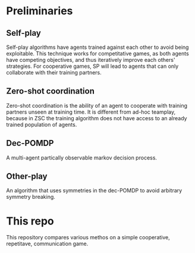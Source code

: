 # Preliminaries
## Self-play
Self-play algorithms have agents trained against each other to avoid being exploitable. This technique works for competitative games, as both agents have competing objectives, and thus iteratively improve each others' strategies.
For cooperative games, SP will lead to agents that can only collaborate with their training partners. 

## Zero-shot coordination
Zero-shot coordination is the ability of an agent to cooperate with training partners unseen at training time.
It is different from ad-hoc teamplay, because in ZSC the training algorithm does not have access to an already trained population of agents.

## Dec-POMDP
A multi-agent partically observable markov decision process. 

## Other-play
An algorithm that uses symmetries in the dec-POMDP to avoid arbitrary symmetry breaking. 

# This repo
This repository compares various methos on a simple cooperative, repetitave, communication game. 
